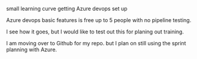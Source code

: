small learning curve getting Azure devops set up

Azure devops basic features is free up to 5 people with no pipeline testing.

I see how it goes, but I would like to test out this for planing out training.


I am moving over to Github for my repo. but I plan on still using the sprint planning with Azure.